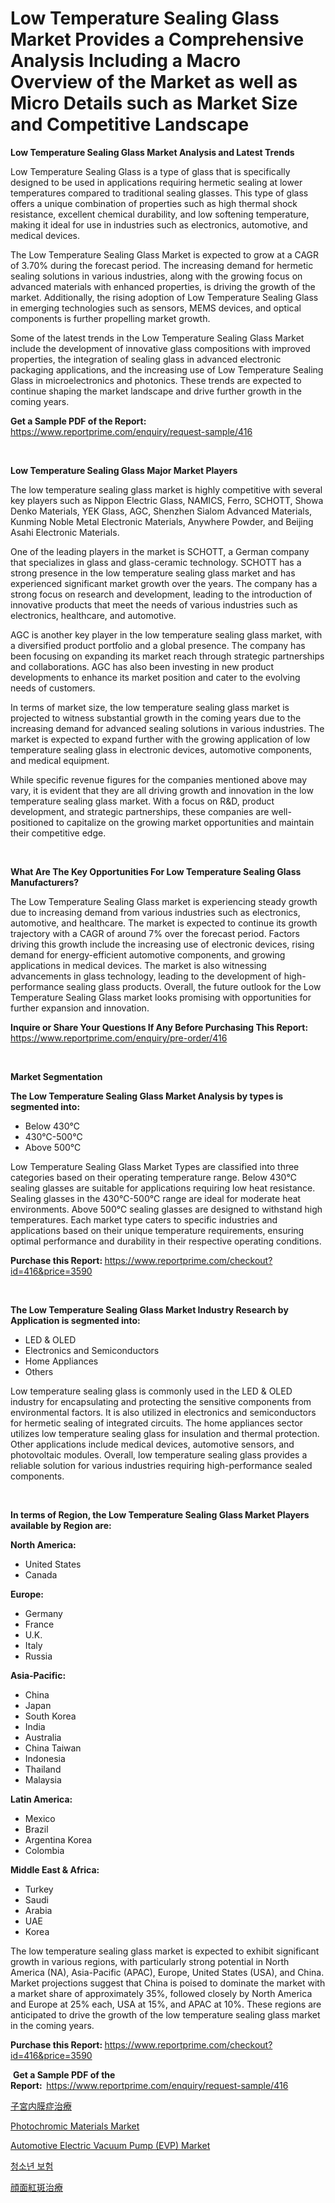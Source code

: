 <p><h1>Low Temperature Sealing Glass Market Provides a Comprehensive Analysis Including a Macro Overview of the Market as well as Micro Details such as Market Size and Competitive Landscape</h1></p><p><strong>Low Temperature Sealing Glass Market Analysis and Latest Trends</strong></p>
<p><p>Low Temperature Sealing Glass is a type of glass that is specifically designed to be used in applications requiring hermetic sealing at lower temperatures compared to traditional sealing glasses. This type of glass offers a unique combination of properties such as high thermal shock resistance, excellent chemical durability, and low softening temperature, making it ideal for use in industries such as electronics, automotive, and medical devices.</p><p>The Low Temperature Sealing Glass Market is expected to grow at a CAGR of 3.70% during the forecast period. The increasing demand for hermetic sealing solutions in various industries, along with the growing focus on advanced materials with enhanced properties, is driving the growth of the market. Additionally, the rising adoption of Low Temperature Sealing Glass in emerging technologies such as sensors, MEMS devices, and optical components is further propelling market growth.</p><p>Some of the latest trends in the Low Temperature Sealing Glass Market include the development of innovative glass compositions with improved properties, the integration of sealing glass in advanced electronic packaging applications, and the increasing use of Low Temperature Sealing Glass in microelectronics and photonics. These trends are expected to continue shaping the market landscape and drive further growth in the coming years.</p></p>
<p><strong>Get a Sample PDF of the Report:&nbsp;</strong> <a href="https://www.reportprime.com/enquiry/request-sample/416">https://www.reportprime.com/enquiry/request-sample/416</a></p>
<p>&nbsp;</p>
<p><strong>Low Temperature Sealing Glass Major Market Players</strong></p>
<p><p>The low temperature sealing glass market is highly competitive with several key players such as Nippon Electric Glass, NAMICS, Ferro, SCHOTT, Showa Denko Materials, YEK Glass, AGC, Shenzhen Sialom Advanced Materials, Kunming Noble Metal Electronic Materials, Anywhere Powder, and Beijing Asahi Electronic Materials.</p><p>One of the leading players in the market is SCHOTT, a German company that specializes in glass and glass-ceramic technology. SCHOTT has a strong presence in the low temperature sealing glass market and has experienced significant market growth over the years. The company has a strong focus on research and development, leading to the introduction of innovative products that meet the needs of various industries such as electronics, healthcare, and automotive.</p><p>AGC is another key player in the low temperature sealing glass market, with a diversified product portfolio and a global presence. The company has been focusing on expanding its market reach through strategic partnerships and collaborations. AGC has also been investing in new product developments to enhance its market position and cater to the evolving needs of customers.</p><p>In terms of market size, the low temperature sealing glass market is projected to witness substantial growth in the coming years due to the increasing demand for advanced sealing solutions in various industries. The market is expected to expand further with the growing application of low temperature sealing glass in electronic devices, automotive components, and medical equipment.</p><p>While specific revenue figures for the companies mentioned above may vary, it is evident that they are all driving growth and innovation in the low temperature sealing glass market. With a focus on R&D, product development, and strategic partnerships, these companies are well-positioned to capitalize on the growing market opportunities and maintain their competitive edge.</p></p>
<p>&nbsp;</p>
<p><strong>What Are The Key Opportunities For Low Temperature Sealing Glass Manufacturers?</strong></p>
<p><p>The Low Temperature Sealing Glass market is experiencing steady growth due to increasing demand from various industries such as electronics, automotive, and healthcare. The market is expected to continue its growth trajectory with a CAGR of around 7% over the forecast period. Factors driving this growth include the increasing use of electronic devices, rising demand for energy-efficient automotive components, and growing applications in medical devices. The market is also witnessing advancements in glass technology, leading to the development of high-performance sealing glass products. Overall, the future outlook for the Low Temperature Sealing Glass market looks promising with opportunities for further expansion and innovation.</p></p>
<p><strong>Inquire or Share Your Questions If Any Before Purchasing This Report:</strong> <a href="https://www.reportprime.com/enquiry/pre-order/416">https://www.reportprime.com/enquiry/pre-order/416</a></p>
<p>&nbsp;</p>
<p><strong>Market Segmentation</strong></p>
<p><strong>The Low Temperature Sealing Glass Market Analysis by types is segmented into:</strong></p>
<p><ul><li>Below 430℃</li><li>430℃-500℃</li><li>Above 500℃</li></ul></p>
<p><p>Low Temperature Sealing Glass Market Types are classified into three categories based on their operating temperature range. Below 430℃ sealing glasses are suitable for applications requiring low heat resistance. Sealing glasses in the 430℃-500℃ range are ideal for moderate heat environments. Above 500℃ sealing glasses are designed to withstand high temperatures. Each market type caters to specific industries and applications based on their unique temperature requirements, ensuring optimal performance and durability in their respective operating conditions.</p></p>
<p><strong>Purchase this Report:&nbsp;</strong><a href="https://www.reportprime.com/checkout?id=416&price=3590">https://www.reportprime.com/checkout?id=416&price=3590</a></p>
<p>&nbsp;</p>
<p><strong>The Low Temperature Sealing Glass Market Industry Research by Application is segmented into:</strong></p>
<p><ul><li>LED & OLED</li><li>Electronics and Semiconductors</li><li>Home Appliances</li><li>Others</li></ul></p>
<p><p>Low temperature sealing glass is commonly used in the LED & OLED industry for encapsulating and protecting the sensitive components from environmental factors. It is also utilized in electronics and semiconductors for hermetic sealing of integrated circuits. The home appliances sector utilizes low temperature sealing glass for insulation and thermal protection. Other applications include medical devices, automotive sensors, and photovoltaic modules. Overall, low temperature sealing glass provides a reliable solution for various industries requiring high-performance sealed components.</p></p>
<p>&nbsp;</p>
<p><strong>In terms of Region, the Low Temperature Sealing Glass Market Players available by Region are:</strong></p>
<p>
    <p> <strong> North America: </strong>
        <ul>
            <li>United States</li>
            <li>Canada</li>
        </ul>
        </p> 
    <p> <strong> Europe: </strong>
        <ul>
            <li>Germany</li>
            <li>France</li>
            <li>U.K.</li>
            <li>Italy</li>
            <li>Russia</li>
        </ul>
        </p> 
    <p> <strong> Asia-Pacific: </strong>
        <ul>
            <li>China</li>
            <li>Japan</li>
            <li>South Korea</li>
            <li>India</li>
            <li>Australia</li>
            <li>China Taiwan</li>
            <li>Indonesia</li>
            <li>Thailand</li>
            <li>Malaysia</li>
        </ul>
        </p> 
    <p> <strong> Latin America: </strong>
        <ul>
            <li>Mexico</li>
            <li>Brazil</li>
            <li>Argentina Korea</li>
            <li>Colombia</li>
        </ul>
        </p> 
    <p> <strong> Middle East & Africa: </strong>
        <ul>
            <li>Turkey</li>
            <li>Saudi</li>
            <li>Arabia</li>
            <li>UAE</li>
            <li>Korea</li>
        </ul>
    </p>
    </p>
<p><p>The low temperature sealing glass market is expected to exhibit significant growth in various regions, with particularly strong potential in North America (NA), Asia-Pacific (APAC), Europe, United States (USA), and China. Market projections suggest that China is poised to dominate the market with a market share of approximately 35%, followed closely by North America and Europe at 25% each, USA at 15%, and APAC at 10%. These regions are anticipated to drive the growth of the low temperature sealing glass market in the coming years.</p></p>
<p><strong>Purchase this Report: </strong><a href="https://www.reportprime.com/checkout?id=416&price=3590">https://www.reportprime.com/checkout?id=416&price=3590</a></p>
<p>&nbsp;<strong>Get a Sample PDF of the Report:&nbsp;&nbsp;</strong><a href="https://www.reportprime.com/enquiry/request-sample/416">https://www.reportprime.com/enquiry/request-sample/416</a></p>
<p><strong></strong></p>
<p><p><a href="https://github.com/xnljig2898992/Market-Research-Report-List-1/blob/main/6537542193370.md">子宮内膜症治療</a></p><p><a href="https://github.com/jhcraigie/Market-Research-Report-List-2/blob/main/photochromic-materials-market.md">Photochromic Materials Market</a></p><p><a href="https://issuu.com/reportprime-2/docs/automotive-electric-vacuum-pump-evp-market-size-20">Automotive Electric Vacuum Pump (EVP) Market</a></p><p><a href="https://github.com/vsn7qpua81q/Market-Research-Report-List-1/blob/main/3165168193155.md">청소년 보험</a></p><p><a href="https://github.com/adcxff01450218/Market-Research-Report-List-1/blob/main/8589717193371.md">顔面紅斑治療</a></p></p>